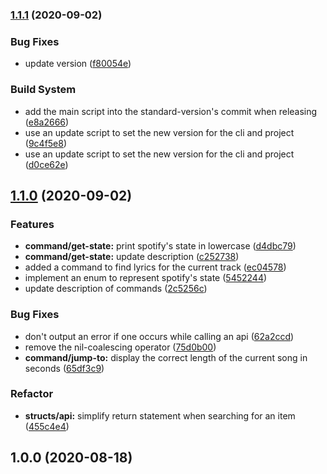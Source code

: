 
### [1.1.1](https://github.com/norviah/spotify/compare/v1.1.0...v1.1.1) (2020-09-02)


### Bug Fixes

* update version ([f80054e](https://github.com/norviah/spotify/commit/f80054e114a8eb62f247ec51d28f6521f6365112))


### Build System

* add the main script into the standard-version's commit when releasing ([e8a2666](https://github.com/norviah/spotify/commit/e8a2666bf974c2f0bfe616a7735c46a099aee61e))
* use an update script to set the new version for the cli and project ([9c4f5e8](https://github.com/norviah/spotify/commit/9c4f5e8c78a4b6fcb456df0236f9ef3037bbeb6d))
* use an update script to set the new version for the cli and project ([d0ce62e](https://github.com/norviah/spotify/commit/d0ce62ece6adcc8aa57e3de529ed01ead13fd0b5))

## [1.1.0](https://github.com/Norviah/spotify/compare/v1.0.0...v1.1.0) (2020-09-02)


### Features

* **command/get-state:** print spotify's state in lowercase ([d4dbc79](https://github.com/Norviah/spotify/commit/d4dbc797a78a69c9b16b3176a75a981aa0bd189f))
* **command/get-state:** update description ([c252738](https://github.com/Norviah/spotify/commit/c252738b1298497ab5e67c39a6f1cf804266a1bc))
* added a command to find lyrics for the current track ([ec04578](https://github.com/Norviah/spotify/commit/ec04578cc38fc0f9bd0a0cbfc01206cab7eec8e3))
* implement an enum to represent spotify's state ([5452244](https://github.com/Norviah/spotify/commit/5452244664a8fdb078f4effeda32197e62a9a8d5))
* update description of commands ([2c5256c](https://github.com/Norviah/spotify/commit/2c5256c9c2170e420b9fb937bcefb6bb4b1e80d8))


### Bug Fixes

* don't output an error if one occurs while calling an api ([62a2ccd](https://github.com/Norviah/spotify/commit/62a2ccd97d4173d63017f021e5553b93bd7f19f4))
* remove the nil-coalescing operator ([75d0b00](https://github.com/Norviah/spotify/commit/75d0b00e177dc7c2187940be3e96bc37538efa60))
* **command/jump-to:** display the correct length of the current song in seconds ([65df3c9](https://github.com/Norviah/spotify/commit/65df3c9677e33dbede469ee9967dbd984490f247))


### Refactor

* **structs/api:** simplify return statement when searching for an item ([455c4e4](https://github.com/Norviah/spotify/commit/455c4e401e23872936fddecab418531c5f19b26c))

## 1.0.0 (2020-08-18)
